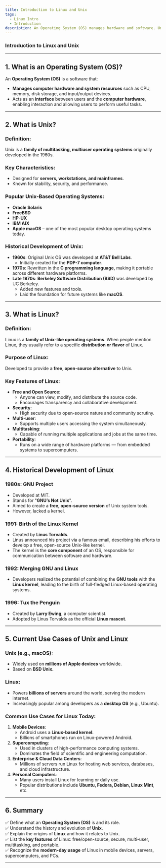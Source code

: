 ```yaml
---
title: Introduction to Linux and Unix
tags:
  - Linux Intro
  - Introduction
description: An Operating System (OS) manages hardware and software. Unix inspired Linux, which is open-source, secure, multi-user, multitasking, and portable. Today, Linux powers servers, supercomputers, PCs, and mobile devices.
---
```


### **Introduction to Linux and Unix**

---

## **1. What is an Operating System (OS)?**

An **Operating System (OS)** is a software that:

- **Manages computer hardware and system resources** such as CPU, memory, disk storage, and input/output devices.
- Acts as an **interface** between users and the **computer hardware**, enabling interaction and allowing users to perform useful tasks.

---

## **2. What is Unix?**

### **Definition:**

Unix is a **family of multitasking, multiuser operating systems** originally developed in the 1960s.

### **Key Characteristics:**

- Designed for **servers, workstations, and mainframes**.
- Known for stability, security, and performance.

### **Popular Unix-Based Operating Systems:**

- **Oracle Solaris**
- **FreeBSD**
- **HP-UX**
- **IBM AIX**
- **Apple macOS** – one of the most popular desktop operating systems today.

### **Historical Development of Unix:**

- **1960s**: Original Unix OS was developed at **AT&T Bell Labs**.
  - Initially created for the **PDP-7 computer**.
- **1970s**: Rewritten in the **C programming language**, making it portable across different hardware platforms.
- **Late 1970s**: **Berkeley Software Distribution (BSD)** was developed by UC Berkeley.
  - Added new features and tools.
  - Laid the foundation for future systems like **macOS**.

---

## **3. What is Linux?**

### **Definition:**

Linux is a **family of Unix-like operating systems**. When people mention Linux, they usually refer to a specific **distribution or flavor** of Linux.

### **Purpose of Linux:**

Developed to provide a **free, open-source alternative** to Unix.

### **Key Features of Linux:**

- **Free and Open Source**:
  - Anyone can view, modify, and distribute the source code.
  - Encourages transparency and collaborative development.
- **Security**:
  - High security due to open-source nature and community scrutiny.
- **Multi-user**:
  - Supports multiple users accessing the system simultaneously.
- **Multitasking**:
  - Capable of running multiple applications and jobs at the same time.
- **Portability**:
  - Runs on a wide range of hardware platforms — from embedded systems to supercomputers.

---

## **4. Historical Development of Linux**

### **1980s: GNU Project**

- Developed at MIT.
- Stands for "**GNU’s Not Unix**".
- Aimed to create a **free, open-source version** of Unix system tools.
- However, lacked a kernel.

### **1991: Birth of the Linux Kernel**

- Created by **Linus Torvalds**.
- Linus announced his project via a famous email, describing his efforts to develop a free, open-source Unix-like kernel.
- The kernel is the **core component** of an OS, responsible for communication between software and hardware.

### **1992: Merging GNU and Linux**

- Developers realized the potential of combining the **GNU tools** with the **Linux kernel**, leading to the birth of full-fledged Linux-based operating systems.

### **1996: Tux the Penguin**

- Created by **Larry Ewing**, a computer scientist.
- Adopted by Linus Torvalds as the official **Linux mascot**.

---

## **5. Current Use Cases of Unix and Linux**

### **Unix (e.g., macOS):**

- Widely used on **millions of Apple devices** worldwide.
- Based on **BSD Unix**.

### **Linux:**

- Powers **billions of servers** around the world, serving the modern internet.
- Increasingly popular among developers as a **desktop OS** (e.g., Ubuntu).

### **Common Use Cases for Linux Today:**

1. **Mobile Devices**:
   - Android uses a **Linux-based kernel**.
   - Billions of smartphones run on Linux-powered Android.
2. **Supercomputing**:
   - Used in clusters of high-performance computing systems.
   - Dominates the field of scientific and engineering computation.
3. **Enterprise & Cloud Data Centers**:
   - Millions of servers run Linux for hosting web services, databases, and cloud infrastructure.
4. **Personal Computers**:
   - Many users install Linux for learning or daily use.
   - Popular distributions include **Ubuntu, Fedora, Debian, Linux Mint**, etc.

---

## **6. Summary**

✅ Define what an **Operating System (OS)** is and its role.  
✅ Understand the history and evolution of **Unix**.  
✅ Explain the origins of **Linux** and how it relates to Unix.  
✅ List the **key features** of Linux: free/open-source, secure, multi-user, multitasking, and portable.  
✅ Recognize the **modern-day usage** of Linux in mobile devices, servers, supercomputers, and PCs.

---
